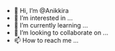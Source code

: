 - 👋 Hi, I’m @Anikkira
- 👀 I’m interested in ...
- 🌱 I’m currently learning ...
- 💞️ I’m looking to collaborate on ...
- 📫 How to reach me ...

<!---
Anikkira/Anikkira is a ✨ special ✨ repository because its `README.md` (this file) appears on your GitHub profile.
You can click the Preview link to take a look at your changes.
--->
